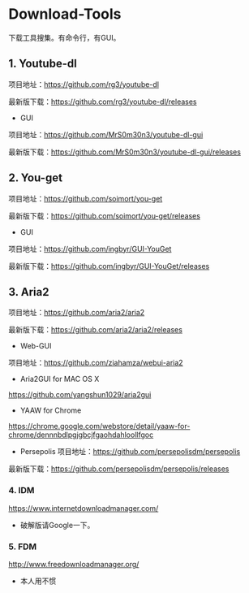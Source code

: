 # Download-Tools
下载工具搜集。有命令行，有GUI。

## 1. Youtube-dl
项目地址：https://github.com/rg3/youtube-dl

最新版下载：https://github.com/rg3/youtube-dl/releases

* GUI

项目地址：https://github.com/MrS0m30n3/youtube-dl-gui

最新版下载：https://github.com/MrS0m30n3/youtube-dl-gui/releases

## 2. You-get
项目地址：https://github.com/soimort/you-get

最新版下载：https://github.com/soimort/you-get/releases

* GUI

项目地址：https://github.com/ingbyr/GUI-YouGet

最新版下载：https://github.com/ingbyr/GUI-YouGet/releases

## 3. Aria2
项目地址：https://github.com/aria2/aria2

最新版下载：https://github.com/aria2/aria2/releases

* Web-GUI

项目地址：https://github.com/ziahamza/webui-aria2

* Aria2GUI for MAC OS X

https://github.com/yangshun1029/aria2gui

* YAAW for Chrome

https://chrome.google.com/webstore/detail/yaaw-for-chrome/dennnbdlpgjgbcjfgaohdahloollfgoc

* Persepolis
项目地址：https://github.com/persepolisdm/persepolis

最新版下载：https://github.com/persepolisdm/persepolis/releases

### 4. IDM
https://www.internetdownloadmanager.com/

* 破解版请Google一下。

### 5. FDM
http://www.freedownloadmanager.org/

* 本人用不惯



